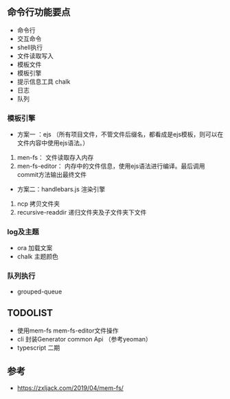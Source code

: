 ## 命令行功能要点

* 命令行
* 交互命令
* shell执行
* 文件读取写入
* 模板文件
* 模板引擎
* 提示信息工具 chalk
* 日志
* 队列


### 模板引擎

* 方案一 ：ejs （所有项目文件，不管文件后缀名，都看成是ejs模板，则可以在文件内容中使用ejs语法。）

1. men-fs： 文件读取存入内存
2. men-fs-editor： 内存中的文件信息，使用ejs语法进行编译。最后调用commit方法输出最终文件

* 方案二：handlebars.js 渲染引擎

1. ncp 拷贝文件夹
2. recursive-readdir 递归文件夹及子文件夹下文件


### log及主题

* ora 加载文案
* chalk 主题颜色

### 队列执行

* grouped-queue


## TODOLIST
* 使用mem-fs mem-fs-editor文件操作
* cli 封装Generator common Api （参考yeoman）
* typescript 二期

## 参考
* https://zxljack.com/2019/04/mem-fs/
